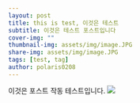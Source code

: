 ```yaml
---
layout: post
title: this is test, 이것은 테스트
subtitle: 이것은 테스트 포스트입니다
cover-img: ""
thumbnail-img: assets/img/image.JPG
share-img: assets/img/image.JPG
tags: [test, tag]
author: polaris0208
---
```


이것은 포스트 작동 테스트입니다.
![](https://drive.google.com/thumbnail?id=10aekuCEVnoXZFC-t7TpI8hE2WWwZ00Z5)

